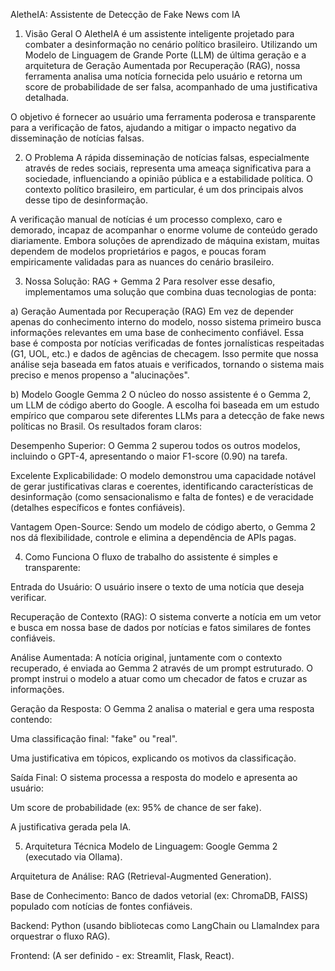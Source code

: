 AletheIA: Assistente de Detecção de Fake News com IA
1. Visão Geral
O AletheIA é um assistente inteligente projetado para combater a desinformação no cenário político brasileiro. Utilizando um Modelo de Linguagem de Grande Porte (LLM) de última geração e a arquitetura de Geração Aumentada por Recuperação (RAG), nossa ferramenta analisa uma notícia fornecida pelo usuário e retorna um score de probabilidade de ser falsa, acompanhado de uma justificativa detalhada.

O objetivo é fornecer ao usuário uma ferramenta poderosa e transparente para a verificação de fatos, ajudando a mitigar o impacto negativo da disseminação de notícias falsas.

2. O Problema
A rápida disseminação de notícias falsas, especialmente através de redes sociais, representa uma ameaça significativa para a sociedade, influenciando a opinião pública e a estabilidade política. O contexto político brasileiro, em particular, é um dos principais alvos desse tipo de desinformação.

A verificação manual de notícias é um processo complexo, caro e demorado, incapaz de acompanhar o enorme volume de conteúdo gerado diariamente. Embora soluções de aprendizado de máquina existam, muitas dependem de modelos proprietários e pagos, e poucas foram empiricamente validadas para as nuances do cenário brasileiro.

3. Nossa Solução: RAG + Gemma 2
Para resolver esse desafio, implementamos uma solução que combina duas tecnologias de ponta:

a) Geração Aumentada por Recuperação (RAG)
Em vez de depender apenas do conhecimento interno do modelo, nosso sistema primeiro busca informações relevantes em uma base de conhecimento confiável. Essa base é composta por notícias verificadas de fontes jornalísticas respeitadas (G1, UOL, etc.) e dados de agências de checagem. Isso permite que nossa análise seja baseada em fatos atuais e verificados, tornando o sistema mais preciso e menos propenso a "alucinações".

b) Modelo Google Gemma 2
O núcleo do nosso assistente é o Gemma 2, um LLM de código aberto do Google. A escolha foi baseada em um estudo empírico que comparou sete diferentes LLMs para a detecção de fake news políticas no Brasil. Os resultados foram claros:

Desempenho Superior: O Gemma 2 superou todos os outros modelos, incluindo o GPT-4, apresentando o maior F1-score (0.90) na tarefa.

Excelente Explicabilidade: O modelo demonstrou uma capacidade notável de gerar justificativas claras e coerentes, identificando características de desinformação (como sensacionalismo e falta de fontes) e de veracidade (detalhes específicos e fontes confiáveis).

Vantagem Open-Source: Sendo um modelo de código aberto, o Gemma 2 nos dá flexibilidade, controle e elimina a dependência de APIs pagas.

4. Como Funciona
O fluxo de trabalho do assistente é simples e transparente:

Entrada do Usuário: O usuário insere o texto de uma notícia que deseja verificar.

Recuperação de Contexto (RAG): O sistema converte a notícia em um vetor e busca em nossa base de dados por notícias e fatos similares de fontes confiáveis.

Análise Aumentada: A notícia original, juntamente com o contexto recuperado, é enviada ao Gemma 2 através de um prompt estruturado. O prompt instrui o modelo a atuar como um checador de fatos e cruzar as informações.

Geração da Resposta: O Gemma 2 analisa o material e gera uma resposta contendo:

Uma classificação final: "fake" ou "real".

Uma justificativa em tópicos, explicando os motivos da classificação.

Saída Final: O sistema processa a resposta do modelo e apresenta ao usuário:

Um score de probabilidade (ex: 95% de chance de ser fake).

A justificativa gerada pela IA.

5. Arquitetura Técnica
Modelo de Linguagem: Google Gemma 2 (executado via Ollama).

Arquitetura de Análise: RAG (Retrieval-Augmented Generation).

Base de Conhecimento: Banco de dados vetorial (ex: ChromaDB, FAISS) populado com notícias de fontes confiáveis.

Backend: Python (usando bibliotecas como LangChain ou LlamaIndex para orquestrar o fluxo RAG).

Frontend: (A ser definido - ex: Streamlit, Flask, React).